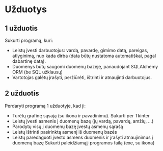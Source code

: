 # Užduotys
## 1 užduotis
Sukurti programą, kuri:
  * Leistų įvesti darbuotojus: vardą, pavardę, gimimo datą, pareigas, atlyginimą, nuo kada dirba (data būtų nustatoma automatiškai, pagal dabartinę datą).
  * Duomenys būtų saugomi duomenų bazėję, panaudojant SQLAlchemy ORM (be SQL užklausų)
  * Vartotojas galėtų įrašyti, peržiūrėti, ištrinti ir atnaujinti darbuotojus.

## 2 užduotis
Perdaryti programą 1 užduotyje, kad ji:
  * Turėtų grafinę sąsają (su ikona ir pavadinimu). Sukurti per Tkinter
  * Leistų įvesti asmenis į duomenų bazę (jų vardą, pavardę, amžių, ...)
  * Parodytų visų į duomenų bazę įvestų asmenų sąrašą
  * Leistų ištrinti pasirinktą asmenį iš duomenų bazės
  * Leistų paredaguoti įvesto asmens duomenis ir įrašyti atnaujinimus į duomenų bazę Sukurti paleidžiamąjį programos failą (exe, su ikona)
